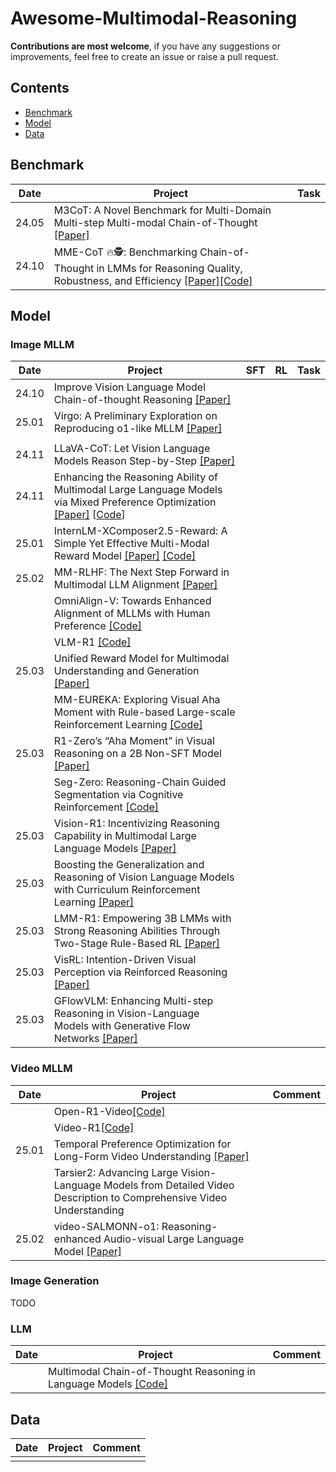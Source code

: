 # Awesome-Multimodal-Reasoning

**Contributions are most welcome**, if you have any suggestions or improvements, feel free to create an issue or raise a pull request.

## Contents
 - [Benchmark](##Benchmark)
 - [Model](##Model)
 - [Data](##Data)

## Benchmark

| Date  | Project                                                      | Task |
| ----- | ------------------------------------------------------------ | ---- |
| 24.05 | M3CoT: A Novel Benchmark for Multi-Domain Multi-step Multi-modal Chain-of-Thought [[Paper]](https://arxiv.org/html/2405.16473v1) |      |
| 24.10 | MME-CoT 🔥🕵️: Benchmarking Chain-of-Thought in LMMs for Reasoning Quality, Robustness, and Efficiency [[Paper]](https://arxiv.org/pdf/2410.16198)[[Code]](https://github.com/CaraJ7/MME-CoT) |      |

## Model

### Image MLLM

| Date  | Project                                                      | SFT  | RL   | Task |
| ----- | ------------------------------------------------------------ | ---- | ---- | ---- |
| 24.10 | Improve Vision Language Model Chain-of-thought Reasoning [[Paper]](https://arxiv.org/pdf/2410.16198) |      |      |      |
| 25.01 | Virgo: A Preliminary Exploration on Reproducing o1-like MLLM [[Paper]](https://arxiv.org/abs/2501.01904) |      |      |      |
|       |                                                              |      |      |      |
| 24.11 | LLaVA-CoT: Let Vision Language Models Reason Step-by-Step [[Paper]](https://arxiv.org/abs/2411.10440) |      |      |      |
| 24.11 | Enhancing the Reasoning Ability of Multimodal Large Language Models via Mixed Preference Optimization [[Paper]](https://arxiv.org/abs/2411.10442) [[Code]()] |      |      |      |
| 25.01 | InternLM-XComposer2.5-Reward: A Simple Yet Effective Multi-Modal Reward Model [[Paper]](https://arxiv.org/abs/2501.12368) [[Code]]() |      |      |      |
| 25.02 | MM-RLHF: The Next Step Forward in Multimodal LLM Alignment [[Paper]](https://arxiv.org/abs/2502.10391) |      |      |      |
|       | OmniAlign-V: Towards Enhanced Alignment of MLLMs with Human Preference [[Code]](https://github.com/PhoenixZ810/OmniAlign-V) |      |      |      |
|       | VLM-R1 [[Code]](https://github.com/om-ai-lab/VLM-R1/tree/main?tab=readme-ov-file) |      |      |      |
| 25.03 | Unified Reward Model for Multimodal Understanding and Generation [[Paper]](https://arxiv.org/abs/2503.05236) |      |      |      |
|       | MM-EUREKA: Exploring Visual Aha Moment with Rule-based Large-scale Reinforcement Learning [[Code]](https://github.com/ModalMinds/MM-EUREKA) |      |      |      |
| 25.03 | R1-Zero’s “Aha Moment” in Visual Reasoning on a 2B Non-SFT Model [[Paper]](https://arxiv.org/abs/2503.05132) |      |      |      |
|       | Seg-Zero: Reasoning-Chain Guided Segmentation via Cognitive Reinforcement [[Code]](https://github.com/dvlab-research/Seg-Zero) |      |      |      |
| 25.03 | Vision-R1: Incentivizing Reasoning Capability in Multimodal Large Language Models [[Paper]](https://arxiv.org/abs/2503.06749) |      |      |      |
| 25.03 | Boosting the Generalization and Reasoning of Vision Language Models with Curriculum Reinforcement Learning [[Paper]](https://arxiv.org/pdf/2503.07065) |      |      |      |
| 25.03 | LMM-R1: Empowering 3B LMMs with Strong Reasoning Abilities Through Two-Stage Rule-Based RL [[Paper]](https://link.zhihu.com/?target=https%3A//arxiv.org/pdf/2503.07536) |      |      |      |
| 25.03 | VisRL: Intention-Driven Visual Perception via Reinforced Reasoning [[Paper]](https://arxiv.org/pdf/2503.07523) |      |      |      |
| 25.03 | GFlowVLM: Enhancing Multi-step Reasoning in Vision-Language Models with Generative Flow Networks [[Paper]](https://arxiv.org/pdf/2503.06514) |      |      |      |



### Video MLLM

| Date  | Project                                                      | Comment |
| ----- | ------------------------------------------------------------ | ------- |
|       | Open-R1-Video[[Code]](https://github.com/Wang-Xiaodong1899/Open-R1-Video) |         |
|       | Video-R1[[Code]](https://github.com/tulerfeng/Video-R1)      |         |
| 25.01 | Temporal Preference Optimization for Long-Form Video Understanding [[Paper]](https://arxiv.org/abs/2501.13919) |         |
|       | Tarsier2: Advancing Large Vision-Language Models from Detailed Video Description to Comprehensive Video Understanding |         |
| 25.02 | video-SALMONN-o1: Reasoning-enhanced Audio-visual Large Language Model [[Paper]](https://arxiv.org/abs/2502.11775) |         |



### Image Generation

TODO

### LLM

| Date | Project                                                      | Comment |
| ---- | ------------------------------------------------------------ | ------- |
|      | Multimodal Chain-of-Thought Reasoning in Language Models [[Code]](https://github.com/amazon-science/mm-cot) |         |



## Data
| Date | Project                                                      | Comment |
| ---- | ------------------------------------------------------------ | ------- |
|      |  |         |

